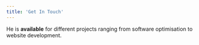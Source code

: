 ```yaml
---
title: 'Get In Touch'
---
```


He is <b>available</b> for different projects ranging from software optimisation to website development.